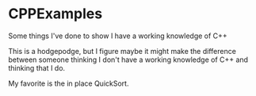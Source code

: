# CPPExamples
Some things I've done to show I have a working knowledge of C++

This is a hodgepodge, but I figure maybe it might make the difference between someone thinking I don't have a working knowledge of C++ and thinking that I do.

My favorite is the in place QuickSort.
